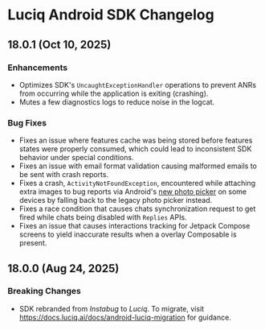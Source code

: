 # Luciq Android SDK Changelog

## 18.0.1 (Oct 10, 2025)

### Enhancements
- Optimizes SDK's `UncaughtExceptionHandler` operations to prevent ANRs from occurring while the application is exiting (crashing).
- Mutes a few diagnostics logs to reduce noise in the logcat.

### Bug Fixes
- Fixes an issue where features cache was being stored before features states were properly consumed, which could lead to inconsistent SDK behavior under special conditions.
- Fixes an issue with email format validation causing malformed emails to be sent with crash reports.
- Fixes a crash, `ActivityNotFoundException`, encountered while attaching extra images to bug reports via Android's [new photo picker](https://developer.android.com/training/data-storage/shared/photo-picker) on some devices by falling back to the legacy photo picker instead.
- Fixes a race condition that causes chats synchronization request to get fired while chats being disabled with `Replies` APIs.
- Fixes an issue that causes interactions tracking for Jetpack Compose screens to yield inaccurate results when a overlay Composable is present.

## 18.0.0 (Aug 24, 2025)

### Breaking Changes
- SDK rebranded from _Instabug_ to _Luciq_. To migrate, visit https://docs.luciq.ai/docs/android-luciq-migration for guidance.